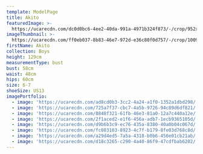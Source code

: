 ```yaml
---
template: ModelPage
title: Akito
featuredImage: >-
  https://ucarecdn.com/dc0d0bc6-4ee2-40da-991a-4971b324f873/-/crop/952x484/0,0/-/preview/
imageThumbnail: >-
  https://ucarecdn.com/ff0eb037-8b83-46e7-972d-e36c80f0d757/-/crop/1009x1225/326,143/-/preview/
firstName: Akito
collection: Boys
height: 129cm
measurementType: bust
bust: 58cm
waist: 48cm
hips: 60cm
size: 6-7
shoeSize: US13
imagePortfolio:
  - image: 'https://ucarecdn.com/ad8cd0b3-3cc2-4a24-a1f0-1352a1dbd298/'
  - image: 'https://ucarecdn.com/725a7f37-cbc7-4a5b-9726-94c89d6df821/'
  - image: 'https://ucarecdn.com/8848f321-61fb-46e3-81a0-12a7c440a12e/'
  - image: 'https://ucarecdn.com/2f1aced2-e1f6-456a-adb7-1ecb9365105d/'
  - image: 'https://ucarecdn.com/d9b6b3c9-ec76-435a-8380-40a0b04c067d/'
  - image: 'https://ucarecdn.com/fc083103-8923-4c7f-b179-8fe03d768c8d/'
  - image: 'https://ucarecdn.com/a29d4ed5-7a5a-4318-b0b6-456e01cb21ab/'
  - image: 'https://ucarecdn.com/d18c3265-c290-4a40-86f9-47cdfbab6202/'
---
```


